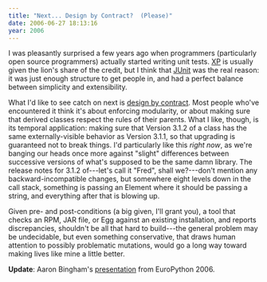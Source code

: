 ```yaml
---
title: "Next... Design by Contract?  (Please)"
date: 2006-06-27 18:13:16
year: 2006
---
```

I was pleasantly surprised a few years ago when programmers (particularly open source programmers) actually started writing unit tests.  <a href="http://www.extremeprogramming.org">XP</a> is usually given the lion's share of the credit, but I think that <a href="http://www.junit.org">JUnit</a> was the real reason: it was just enough structure to get people in, and had a perfect balance between simplicity and extensibility.

What I'd like to see catch on next is <a href="http://en.wikipedia.org/wiki/Design_by_contract">design by contract</a>. Most people who've encountered it think it's about enforcing modularity, or about making sure that derived classes respect the rules of their parents.  What I like, though, is its temporal application: making sure that Version 3.1.2 of a class has the same externally-visible behavior as Version 3.1.1, so that upgrading is guaranteed not to break things.  I'd particularly like this <em>right now</em>, as we're banging our heads once more against  "slight" differences between successive versions of what's supposed to be the same damn library. The release notes for 3.1.2 of---let's call it "Fred", shall we?---don't mention any backward-incompatible changes, but somewhere eight levels down in the call stack, something is passing an Element where it should be passing a string, and everything after that is blowing up.

Given pre- and post-conditions (a big given, I'll grant you), a tool that checks an RPM, JAR file, or Egg against an existing installation, and reports discrepancies, shouldn't be all that hard to build---the general problem may be undecidable, but even something conservative, that draws human attention to possibly problematic mutations, would go a long way toward making lives like mine a little better.

<strong>Update</strong>: Aaron Bingham's <a href="http://indico.cern.ch/contributionDisplay.py?contribId=83&sessionId=41&confId=44">presentation</a> from EuroPython 2006.
